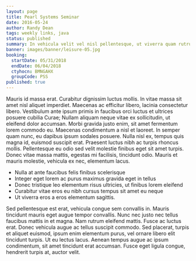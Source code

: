 ```yaml
---
layout: page
title: Pearl Systems Seminar
date: 2016-05-24
author: Randy Dean
tags: weekly links, java
status: published
summary: In vehicula velit vel nisl pellentesque, ut viverra quam rutrum.
banner: images/banner/leisure-05.jpg
booking:
  startDate: 05/31/2018
  endDate: 06/04/2018
  ctyhocn: BMNGAHX
  groupCode: PSS
published: true
---
```

Mauris id massa erat. Curabitur dignissim luctus mollis. In vitae massa sit amet nisl aliquet imperdiet. Maecenas ac efficitur libero, lacinia consectetur libero. Vestibulum ante ipsum primis in faucibus orci luctus et ultrices posuere cubilia Curae; Nullam aliquam neque vitae ex sollicitudin, ut eleifend dolor accumsan. Morbi gravida justo enim, sit amet fermentum lorem commodo eu. Maecenas condimentum a nisl et laoreet. In semper quam nunc, eu dapibus ipsum sodales posuere. Nulla nisl ex, tempus quis magna id, euismod suscipit erat. Praesent luctus nibh ac turpis rhoncus mollis. Pellentesque eu odio sed velit molestie finibus eget sit amet turpis. Donec vitae massa mattis, egestas mi facilisis, tincidunt odio. Mauris et mauris molestie, vehicula ex nec, elementum lacus.

* Nulla at ante faucibus felis finibus scelerisque
* Integer eget lorem ac purus maximus gravida eget in tellus
* Donec tristique leo elementum risus ultricies, ut finibus lorem eleifend
* Curabitur vitae eros eu nibh cursus tempus sit amet eu neque
* Ut viverra eros a eros elementum sagittis.

Sed pellentesque est erat, vehicula congue sem convallis in. Mauris tincidunt mauris eget augue tempor convallis. Nunc nec justo nec tellus faucibus mattis in et magna. Nam rutrum eleifend mattis. Fusce ac luctus erat. Donec vehicula augue ac tellus suscipit commodo. Sed placerat, turpis et aliquet euismod, ipsum enim elementum purus, vel ornare libero elit tincidunt turpis. Ut eu lectus lacus. Aenean tempus augue ac ipsum condimentum, sit amet tincidunt erat accumsan. Fusce eget ligula congue, hendrerit turpis at, auctor velit.

